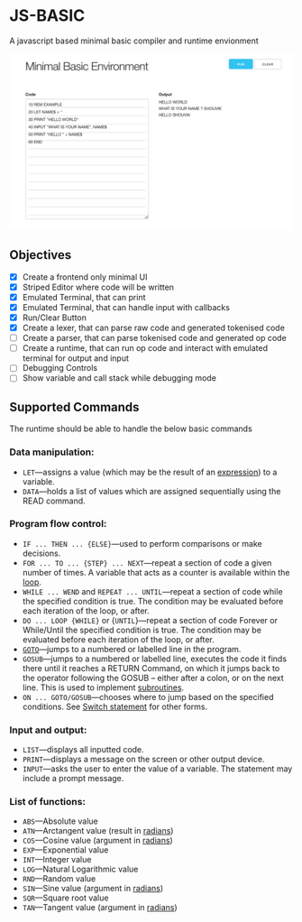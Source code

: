 # JS-BASIC
A javascript based minimal basic compiler and runtime envionment

![example-site](screenshot.png)

## Objectives

* [x] Create a frontend only minimal UI
* [x] Striped Editor where code will be written
* [x] Emulated Terminal, that can print
* [x] Emulated Terminal, that can handle input with callbacks
* [x] Run/Clear Button
* [x] Create a lexer, that can parse raw code and generated tokenised code
* [ ] Create a parser, that can parse tokenised code and generated op code
* [ ] Create a runtime, that can run op code and interact with emulated terminal for output and input
* [ ] Debugging Controls
* [ ] Show variable and call stack while debugging mode

## Supported Commands

The runtime should be able to handle the below basic commands

### Data manipulation:

  - `LET`—assigns a value (which may be the result of an
    [expression](expression_\(programming\) "wikilink")) to a variable.
  - `DATA`—holds a list of values which are assigned sequentially using
    the READ command.

### Program flow control:

  - `IF ... THEN ... {ELSE}`—used to perform comparisons or make
    decisions.
  - `FOR ... TO ... {STEP} ... NEXT`—repeat a section of code a given
    number of times. A variable that acts as a counter is available
    within the [loop](Control_flow#Loops "wikilink").
  - `WHILE ... WEND` and `REPEAT ... UNTIL`—repeat a section of code
    while the specified condition is true. The condition may be
    evaluated before each iteration of the loop, or after.
  - `DO ... LOOP {WHILE}` or {`UNTIL`}—repeat a section of code Forever
    or While/Until the specified condition is true. The condition may be
    evaluated before each iteration of the loop, or after.
  - [`GOTO`](GOTO "wikilink")—jumps to a numbered or labelled line in
    the program.
  - `GOSUB`—jumps to a numbered or labelled line, executes the code it
    finds there until it reaches a RETURN Command, on which it jumps
    back to the operator following the GOSUB – either after a colon, or
    on the next line. This is used to implement
    [subroutines](subroutine "wikilink").
  - `ON ... GOTO/GOSUB`—chooses where to jump based on the specified
    conditions. See [Switch statement](Switch_statement "wikilink") for
    other forms.

### Input and output:

  - `LIST`—displays all inputted code.
  - `PRINT`—displays a message on the screen or other output device.
  - `INPUT`—asks the user to enter the value of a variable. The
    statement may include a prompt message.

### List of functions:

  - `ABS`—Absolute value
  - `ATN`—Arctangent value (result in [radians](radian "wikilink"))
  - `COS`—Cosine value (argument in [radians](radian "wikilink"))
  - `EXP`—Exponential value
  - `INT`—Integer value
  - `LOG`—Natural Logarithmic value
  - `RND`—Random value
  - `SIN`—Sine value (argument in [radians](radian "wikilink"))
  - `SQR`—Square root value
  - `TAN`—Tangent value (argument in [radians](radian "wikilink"))